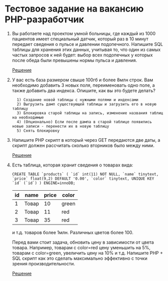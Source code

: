 # Тестовое задание на вакансию PHP-разработчик

1. Вы работаете над проектом умной больницы, где каждый из 1000 пациентов имеет специальный датчик, который раз в 10
   минут передает сведения о пульсе и давлении подопечного. Напишите SQL таблицы для хранения этих данных, учитывая то,
   что один из самых частых запросов к ней будет: выбор всех подопечных у которых после обеда были превышены нормы
   пульса и давления.
   
   [Решение](https://github.com/andreskrip/test-boxberry/blob/main/src/Tasks/CheckIndicators/CheckIndicators.php)


2. У вас есть база размером свыше 100гб и более 8млн строк. Вам необходимо добавить 3 новых поля, переименовать одно
   поле, а также добавить два индекса. Опишите, как вы это будете делать?
      
         1) Создание новой таблицы с нужными полями и индексами
         2) Выгрузить дамп существующей таблицы и загрузить его в новую таблицу
         3) Блокировка старой таблицы на запись, изменение названия таблиц на необходимые
         4) (Опционально) Если после дампа в старой таблице появились новые записи - перенести их в новую таблицу
         5) Снять блокировку

3. Напишите PHP скрипт в который через GET передаются две даты, а скрипт должен рассчитать сколько вторников было между
   ними.
   
   [Решение](https://github.com/andreskrip/test-boxberry/blob/main/src/Tasks/CountWeekdays/%D0%A1ountWeekdays.php)
   

4. Есть таблица, которая хранит сведения о товарах вида:

   ``
   CREATE TABLE `products` (
   `id` int(11) NOT NULL,
   `name` tinytext,
   `price` float(9,2) DEFAULT '0.00',
   `color` tinytext, UNIQUE KEY `id` (`id`)
   ) ENGINE=innoDB;
   ``

   | id  | name  | price | color |
      | --- | ----- | ----- | ----- |
   | 1   | Товар | 10    | green |
   | 2   | Товар | 11    | red   |
   | 3   | Товар | 35    | red   |

   и т.д. товаров более 1млн. Различных цветов более 100.

   Перед вами стоит задача, обновить цену в зависимости от цвета товара. Например, товарам с color=red цену уменьшить на
   5%, товарам с color=green, увеличить цену на 10% и т.д. Напишите PHP + SQL скрипт как это сделать максимально
   эффективно с точки зрения производительности.

   [Решение](https://github.com/andreskrip/test-boxberry/blob/main/src/Tasks/UpdatePrice/UpdatePrice.php)
